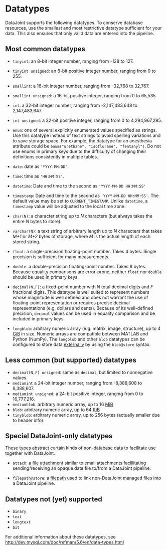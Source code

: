# Datatypes

DataJoint supports the following datatypes.
To conserve database resources, use the smallest and most restrictive datatype 
sufficient for your data.
This also ensures that only valid data are entered into the pipeline.

## Most common datatypes

-  `tinyint`: an 8-bit integer number, ranging from -128 to 127.
-  `tinyint unsigned`: an 8-bit positive integer number, ranging from 0 to 255.
-  `smallint`: a 16-bit integer number, ranging from -32,768 to 32,767.
-  `smallint unsigned`: a 16-bit positive integer, ranging from 0 to 65,535.
-  `int`: a 32-bit integer number, ranging from -2,147,483,648 to 2,147,483,647.
-  `int unsigned`: a 32-bit positive integer, ranging from 0 to 4,294,967,295.
-  `enum`: one of several explicitly enumerated values specified as strings.
   Use this datatype instead of text strings to avoid spelling variations and to save 
   storage space.
   For example, the datatype for an anesthesia attribute could be 
   `enum("urethane", "isoflurane", "fentanyl")`.
   Do not use enums in primary keys due to the difficulty of changing their definitions 
   consistently in multiple tables.

-  `date`: date as `'YYYY-MM-DD'`.
-  `time`: time as `'HH:MM:SS'`.
-  `datetime`: Date and time to the second as `'YYYY-MM-DD HH:MM:SS'`
-  `timestamp`: Date and time to the second as `'YYYY-MM-DD HH:MM:SS'`.
   The default value may be set to `CURRENT_TIMESTAMP`.
   Unlike `datetime`, a `timestamp` value will be adjusted to the local time zone.

-  `char(N)`: a character string up to *N* characters (but always takes the entire *N* 
bytes to store).
-  `varchar(N)`: a text string of arbitrary length up to *N* characters that takes 
*M+1* or *M+2* bytes of storage, where *M* is the actual length of each stored string.
-  `float`: a single-precision floating-point number.
   Takes 4 bytes.
   Single precision is sufficient for many measurements.

-  `double`: a double-precision floating-point number.
   Takes 8 bytes.
   Because equality comparisons are error-prone, neither `float` nor `double` should be 
   used in primary keys.
-  `decimal(N,F)`: a fixed-point number with *N* total decimal digits and *F* 
fractional digits.
   This datatype is well suited to represent numbers whose magnitude is well defined 
   and does not warrant the use of floating-point representation or requires precise 
   decimal representations (e.g. dollars and cents).
   Because of its well-defined precision, `decimal` values can be used in equality 
   comparison and be included in primary keys.

-  `longblob`: arbitrary numeric array (e.g. matrix, image, structure), up to 4 
[GiB](http://en.wikipedia.org/wiki/Gibibyte) in size.
   Numeric arrays are compatible between MATLAB and Python (NumPy).
   The `longblob` and other `blob` datatypes can be configured to store data 
   [externally](../../sysadmin/external-store.md) by using the `blob@store` syntax.

## Less common (but supported) datatypes

-  `decimal(N,F) unsigned`: same as `decimal`, but limited to nonnegative values.
-  `mediumint` a 24-bit integer number, ranging from -8,388,608 to 8,388,607.
-  `mediumint unsigned`: a 24-bit positive integer, ranging from 0 to 16,777,216.
-  `mediumblob`: arbitrary numeric array, up to 16 
[MiB](http://en.wikipedia.org/wiki/Mibibyte)
-  `blob`: arbitrary numeric array, up to 64 
[KiB](http://en.wikipedia.org/wiki/Kibibyte)
-  `tinyblob`: arbitrary numeric array, up to 256 bytes (actually smaller due to header 
info).

## Special DataJoint-only datatypes

These types abstract certain kinds of non-database data to facilitate use
together with DataJoint.

- `attach`: a [file attachment](attach.md) similar to email attachments facillitating 
sending/receiving an opaque data file to/from a DataJoint pipeline.

- `filepath@store`: a [filepath](filepath.md) used to link non-DataJoint managed files 
into a DataJoint pipeline.

## Datatypes not (yet) supported

-  `binary`
-  `text`
-  `longtext`
-  `bit`

For additional information about these datatypes, see 
http://dev.mysql.com/doc/refman/5.6/en/data-types.html
